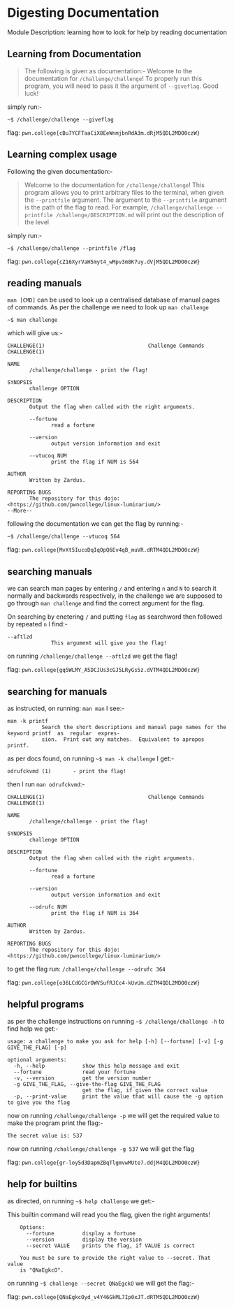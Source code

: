 # Digesting Documentation

Module Description: learning how to look for help by reading documentation

## Learning from Documentation

> The following is given as documentation:-
> Welcome to the documentation for `/challenge/challenge`! To properly run this program, you will need to pass it the argument of `--giveflag`. Good luck!

simply run:-

`~$ /challenge/challenge --giveflag`

flag: `pwn.college{cBu7YCFTaaCiX8EeWnmjbnRdA3m.dRjM5QDL2MDO0czW}`

## Learning complex usage

Following the given documentation:-

> Welcome to the documentation for `/challenge/challenge`! This program allows you to print arbitrary files to the terminal, when given the `--printfile` argument. The argument to the `--printfile` argument is the path of the flag to read. For example, `/challenge/challenge --printfile /challenge/DESCRIPTION.md` will print out the description of the level

simply run:-

`~$ /challenge/challenge --printfile /flag`

flag: `pwn.college{cZ16XyrVaH5myt4_wMpv3m8K7uy.dVjM5QDL2MDO0czW}`

## reading manuals

`man [CMD]` can be used to look up a centralised database of manual pages of commands. As per the challenge we need to look up `man challenge`

```
~$ man challenge
```

which will give us:-


```
CHALLENGE(1)                                 Challenge Commands                                CHALLENGE(1)

NAME
       /challenge/challenge - print the flag!

SYNOPSIS
       challenge OPTION

DESCRIPTION
       Output the flag when called with the right arguments.

       --fortune
              read a fortune

       --version
              output version information and exit

       --vtucoq NUM
              print the flag if NUM is 564

AUTHOR
       Written by Zardus.

REPORTING BUGS
       The repository for this dojo: <https://github.com/pwncollege/linux-luminarium/>
--More--
```

following the documentation we can get the flag by running:-

```
~$ /challenge/challenge --vtucoq 564
```

flag: `pwn.college{MvXt5IucoDqIqOpQ6Ev4qB_muVR.dRTM4QDL2MDO0czW}`

## searching manuals

we can search man pages by entering `/` and entering `n` and `N` to search it normally and backwards respectively, in the challenge we are supposed to go through `man challenge` and find the correct argument for the flag.

On searching by enetering `/` and putting `flag` as searchword then followed by repeated `n` I find:-

```
--aftlzd
              This argument will give you the flag!
```

on running `/challenge/challenge --aftlzd` we get the flag!

flag: `pwn.college{gq5WLMY_A5DCJUs3cGJ5LRyGs5z.dVTM4QDL2MDO0czW}`

## searching for manuals

as instructed, on running: `man man` I see:-

```
man -k printf
           Search the short descriptions and manual page names for the keyword printf  as  regular  expres‐
           sion.  Print out any matches.  Equivalent to apropos printf.
```

as per docs found, on running `~$ man -k challenge` I get:-

```
odrufckvmd (1)       - print the flag!
```

then I run `man odrufckvmd`:-

```
CHALLENGE(1)                                 Challenge Commands                                CHALLENGE(1)

NAME
       /challenge/challenge - print the flag!

SYNOPSIS
       challenge OPTION

DESCRIPTION
       Output the flag when called with the right arguments.

       --fortune
              read a fortune

       --version
              output version information and exit

       --odrufc NUM
              print the flag if NUM is 364

AUTHOR
       Written by Zardus.

REPORTING BUGS
       The repository for this dojo: <https://github.com/pwncollege/linux-luminarium/>
```

to get the flag run: `/challenge/challenge --odrufc 364`

flag: `pwn.college{o36LCdGCGrOWVSufRJCc4-kUvUm.dZTM4QDL2MDO0czW}`

## helpful programs

as per the challenge instructions on running `~$ /challenge/challenge -h` to find help we get:-


```
usage: a challenge to make you ask for help [-h] [--fortune] [-v] [-g GIVE_THE_FLAG] [-p]

optional arguments:
  -h, --help            show this help message and exit
  --fortune             read your fortune
  -v, --version         get the version number
  -g GIVE_THE_FLAG, --give-the-flag GIVE_THE_FLAG
                        get the flag, if given the correct value
  -p, --print-value     print the value that will cause the -g option to give you the flag
```

now on running `/challenge/challenge -p` we will get the required value to make the program print the flag:-

```
The secret value is: 537
```

now on running `/challenge/challenge -g 537` we will get the flag

flag: `pwn.college{gr-loy5d3DapmZBqTlgmvwMUte7.ddjM4QDL2MDO0czW}`

## help for builtins

as directed, on running `~$ help challenge` we get:-

This builtin command will read you the flag, given the right arguments!

```
    Options:
      --fortune         display a fortune
      --version         display the version
      --secret VALUE    prints the flag, if VALUE is correct

    You must be sure to provide the right value to --secret. That value
    is "QNaEgkcO".
```

on running `~$ challenge --secret QNaEgckO` we will get the flag:-

flag: `pwn.college{QNaEgkcOyd_v4Y46GkML7Ip0xJT.dRTM5QDL2MDO0czW}`



